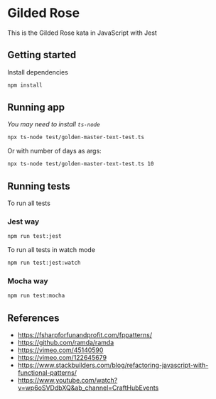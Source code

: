 # Gilded Rose

This is the Gilded Rose kata in JavaScript with Jest

## Getting started

Install dependencies

```sh
npm install
```

## Running app
_You may need to install `ts-node`_

```sh
npx ts-node test/golden-master-text-test.ts
```

Or with number of days as args:
```sh
npx ts-node test/golden-master-text-test.ts 10
```

## Running tests

To run all tests

### Jest way

```sh
npm run test:jest
```

To run all tests in watch mode

```sh
npm run test:jest:watch
```

### Mocha way

```sh
npm run test:mocha
```

## References
- https://fsharpforfunandprofit.com/fppatterns/
- https://github.com/ramda/ramda
- https://vimeo.com/45140590
- https://vimeo.com/122645679
- https://www.stackbuilders.com/blog/refactoring-javascript-with-functional-patterns/
- https://www.youtube.com/watch?v=wp6oSVDdbXQ&ab_channel=CraftHubEvents